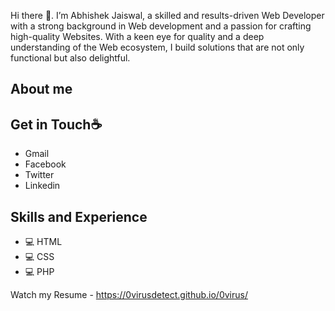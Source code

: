 Hi there 👋. I’m Abhishek Jaiswal, a skilled and results-driven Web Developer with a strong background in Web development and a passion for crafting high-quality Websites. With a keen eye for quality and a deep understanding of the Web ecosystem, I build solutions that are not only functional but also delightful.

## **About me**


## **Get in Touch☕** 
* Gmail
* Facebook
* Twitter
* Linkedin

## **Skills and Experience**
* 💻 HTML
* 💻 CSS
* 💻 PHP

Watch my Resume - https://0virusdetect.github.io/0virus/


